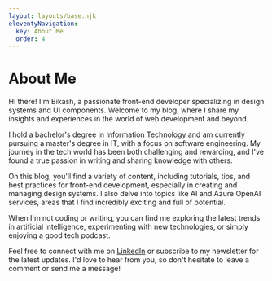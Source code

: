 ```yaml
---
layout: layouts/base.njk
eleventyNavigation:
  key: About Me
  order: 4
---
```

# About Me

Hi there! I'm Bikash, a passionate front-end developer specializing in design systems and UI components. Welcome to my blog, where I share my insights and experiences in the world of web development and beyond.

I hold a bachelor's degree in Information Technology and am currently pursuing a master's degree in IT, with a focus on software engineering. My journey in the tech world has been both challenging and rewarding, and I've found a true passion in writing and sharing knowledge with others.

On this blog, you'll find a variety of content, including tutorials, tips, and best practices for front-end development, especially in creating and managing design systems. I also delve into topics like AI and Azure OpenAI services, areas that I find incredibly exciting and full of potential.

When I'm not coding or writing, you can find me exploring the latest trends in artificial intelligence, experimenting with new technologies, or simply enjoying a good tech podcast.

Feel free to connect with me on [LinkedIn](https://www.linkedin.com/in/bikashghimire/) or subscribe to my newsletter for the latest updates. I'd love to hear from you, so don't hesitate to leave a comment or send me a message!

